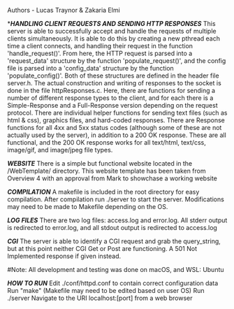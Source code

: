 Authors - Lucas Traynor & Zakaria Elmi

****HANDLING CLIENT REQUESTS AND SENDING HTTP RESPONSES***
This server is able to successfully accept and handle the requests of multiple clients simultaneously. It is able to do this by creating a new pthread each time a client connects, and handling their request in the function 'handle_request()'. From here, the HTTP request is parsed into a 'request_data' structure by the function 'populate_request()', and the config file is parsed into a 'config_data' structure by the function 'populate_config()'. Both of these structures are defined in the header file server.h. The actual construction and writing of responses to the socket is done in the file httpResponses.c. Here, there are functions for sending a number of different response types to the client, and for each there is a Simple-Response and a Full-Response version depending on the request protocol. There are individual helper functions for sending text files (such as html & css), graphics files, and hard-coded responses. There are Response functions for all 4xx and 5xx status codes (although some of these are not actually used by the server), in addition to a 200 OK response. These are all functional, and the 200 OK response works for all text/html, text/css, image/gif, and image/jpeg file types.

***WEBSITE***
There is a simple but functional website located in the /WebTemplate/ directory. This website template has been taken from Overview 4 with an approval from Mark to showchase a working website

***COMPILATION***
A makefile is included in the root directory for easy compilation. After compilation run ./server to start the server. Modifications may need to be made to Makefile depending on the OS.

***LOG FILES***
There are two log files: access.log and error.log. All stderr output is redirected to error.log, and all stdout output is redirected to access.log

***CGI***
The server is able to identify a CGI request and grab the query_string, but at this point neither CGI Get or Post are functioning. A 501 Not Implemented response if given instead.

#Note: All development and testing was done on macOS, and WSL: Ubuntu

***HOW TO RUN***
Edit ./conf/httpd.conf to contain correct configuration data
Run "make" (Makefile may need to be edited based on user OS)
Run ./server
Navigate to the URI localhost:[port] from a web browser
